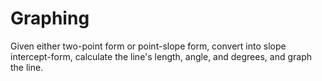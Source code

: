 # Graphing
Given either two-point form or point-slope form, convert into
slope intercept-form, calculate the line's length, angle, and degrees,
and graph the line.

